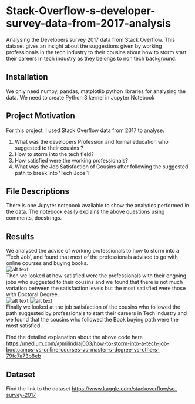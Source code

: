 # Stack-Overflow-s-developer-survey-data-from-2017-analysis
Analysing the Developers survey 2017 data from Stack Overflow. This dataset gives an insight about the suggestions given by working professionals in the tech industry to their cousins about how to storm start their careers in tech industry as they belongs to non tech background.
## Installation

We only need numpy, pandas, matplotlib python libraries for analysing the data. We need to create Python 3 kernel in Jupyter Notebook

## Project Motivation

For this project, I used Stack Overflow data from 2017 to analyse:

1. What was the developers Profession and formal education who suggested to their cousins ?
2. How to storm into the tech field?
3. How satisfied were the working professionals?
4. What was the Job Satisfaction of Cousins after following the suggested path to break into ‘Tech Jobs’?

## File Descriptions

There is one Jupyter notebook available to show the analytics performed in the data. The notebook easily explains the above questions using comments, docstrings.  

## Results
We analysed the advise of working professionals to how to storm into a ‘Tech Job’, and found that most of the professionals advised to go with online courses and buying books.
<br>
![alt text](https://miro.medium.com/max/653/1*MOF_8eSYrh-g0RFAw8ol8w.png)
<br>
Then we looked at how satisfied were the professionals with their ongoing jobs who suggested to their cousins and we found that there is not much variation between the satisfaction levels but the most satisfied were those with Doctoral Degree.
<br>
![alt text](https://miro.medium.com/max/463/1*IQ54dp3xqL6htvL7n9Nl5A.png)
![alt text](https://miro.medium.com/max/549/1*FNJVyRg4ZhGpVg_iNAU_Xg.png)
<br>
Finally we looked at the job satisfaction of the cousins who followed the path suggested by professionals to start their careers in Tech industry and we found that the cousins who followed the Book buying path were the most satisfied.

Find the detailed explanation about the above code here https://medium.com/@milindraj003/how-to-storm-into-a-tech-job-bootcamps-vs-online-courses-vs-master-s-degree-vs-others-79fc7a73b8eb

## Dataset
Find the link to the dataset https://www.kaggle.com/stackoverflow/so-survey-2017

